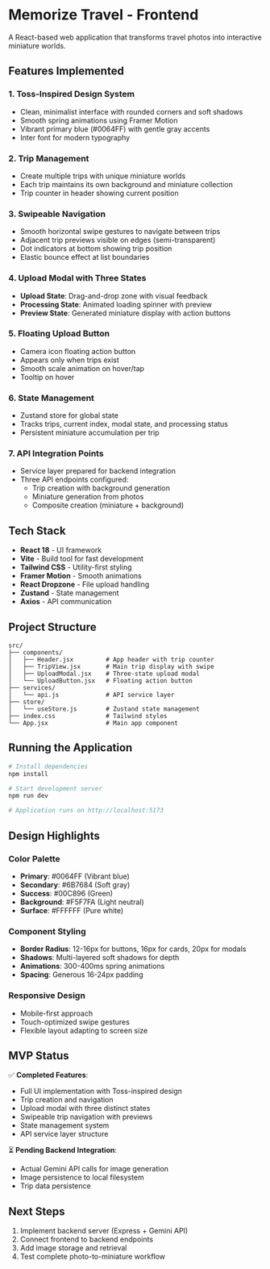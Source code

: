 # Memorize Travel - Frontend

A React-based web application that transforms travel photos into interactive miniature worlds.

## Features Implemented

### 1. **Toss-Inspired Design System**
- Clean, minimalist interface with rounded corners and soft shadows
- Smooth spring animations using Framer Motion
- Vibrant primary blue (#0064FF) with gentle gray accents
- Inter font for modern typography

### 2. **Trip Management**
- Create multiple trips with unique miniature worlds
- Each trip maintains its own background and miniature collection
- Trip counter in header showing current position

### 3. **Swipeable Navigation**
- Smooth horizontal swipe gestures to navigate between trips
- Adjacent trip previews visible on edges (semi-transparent)
- Dot indicators at bottom showing trip position
- Elastic bounce effect at list boundaries

### 4. **Upload Modal with Three States**
- **Upload State**: Drag-and-drop zone with visual feedback
- **Processing State**: Animated loading spinner with preview
- **Preview State**: Generated miniature display with action buttons

### 5. **Floating Upload Button**
- Camera icon floating action button
- Appears only when trips exist
- Smooth scale animation on hover/tap
- Tooltip on hover

### 6. **State Management**
- Zustand store for global state
- Tracks trips, current index, modal state, and processing status
- Persistent miniature accumulation per trip

### 7. **API Integration Points**
- Service layer prepared for backend integration
- Three API endpoints configured:
  - Trip creation with background generation
  - Miniature generation from photos
  - Composite creation (miniature + background)

## Tech Stack

- **React 18** - UI framework
- **Vite** - Build tool for fast development
- **Tailwind CSS** - Utility-first styling
- **Framer Motion** - Smooth animations
- **React Dropzone** - File upload handling
- **Zustand** - State management
- **Axios** - API communication

## Project Structure

```
src/
├── components/
│   ├── Header.jsx         # App header with trip counter
│   ├── TripView.jsx       # Main trip display with swipe
│   ├── UploadModal.jsx    # Three-state upload modal
│   └── UploadButton.jsx   # Floating action button
├── services/
│   └── api.js             # API service layer
├── store/
│   └── useStore.js        # Zustand state management
├── index.css              # Tailwind styles
└── App.jsx                # Main app component
```

## Running the Application

```bash
# Install dependencies
npm install

# Start development server
npm run dev

# Application runs on http://localhost:5173
```

## Design Highlights

### Color Palette
- **Primary**: #0064FF (Vibrant blue)
- **Secondary**: #6B7684 (Soft gray)
- **Success**: #00C896 (Green)
- **Background**: #F5F7FA (Light neutral)
- **Surface**: #FFFFFF (Pure white)

### Component Styling
- **Border Radius**: 12-16px for buttons, 16px for cards, 20px for modals
- **Shadows**: Multi-layered soft shadows for depth
- **Animations**: 300-400ms spring animations
- **Spacing**: Generous 16-24px padding

### Responsive Design
- Mobile-first approach
- Touch-optimized swipe gestures
- Flexible layout adapting to screen size

## MVP Status

✅ **Completed Features**:
- Full UI implementation with Toss-inspired design
- Trip creation and navigation
- Upload modal with three distinct states
- Swipeable trip navigation with previews
- State management system
- API service layer structure

⏳ **Pending Backend Integration**:
- Actual Gemini API calls for image generation
- Image persistence to local filesystem
- Trip data persistence

## Next Steps

1. Implement backend server (Express + Gemini API)
2. Connect frontend to backend endpoints
3. Add image storage and retrieval
4. Test complete photo-to-miniature workflow
